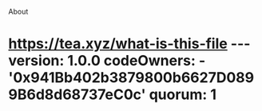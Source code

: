 About
# https://tea.xyz/what-is-this-file --- version: 1.0.0 codeOwners: - '0x941Bb402b3879800b6627D0899B6d8d68737eC0c' quorum: 1
